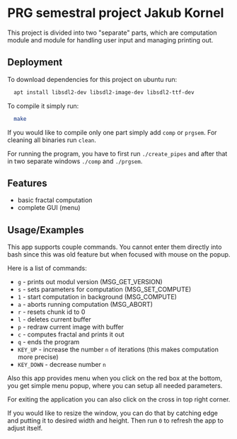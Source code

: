 
# PRG semestral project Jakub Kornel
This project is divided into two "separate" parts, which are computation module and module for handling user input and managing printing out.

## Deployment

To download dependencies for this project on ubuntu run:

```bash
  apt install libsdl2-dev libsdl2-image-dev libsdl2-ttf-dev
```

To compile it simply run:
```bash
  make
```

If you would like to compile only one part simply add `comp` or `prgsem`. For cleaning all binaries run `clean`.

For running the program, you have to first run `./create_pipes` and after that in two separate windows `./comp` and `./prgsem`.
## Features

- basic fractal computation
- complete GUI (menu)


## Usage/Examples

This app supports couple commands. You cannot enter them directly into bash since this was old feature but when focused with mouse on the popup.

Here is a list of commands:
 - `g` - prints out modul version (MSG_GET_VERSION)
 - `s` - sets parameters for computation (MSG_SET_COMPUTE)
 - `1` - start computation in background (MSG_COMPUTE)
 - `a` - aborts running computation (MSG_ABORT)
 - `r` - resets chunk id to 0
 - `l` - deletes current buffer
 - `p` - redraw current image with buffer
 - `c` - computes fractal and prints it out
 - `q` - ends the program
 - `KEY_UP` - increase the number `n` of iterations (this makes computation more precise)
 - `KEY_DOWN` - decrease number `n`

Also this app provides menu when you click on the red box at the bottom, you get simple menu popup, where you can setup all needed parameters.

For exiting the application you can also click on the cross in top right corner.

If you would like to resize the window, you can do that by catching edge and putting it to desired width and height. Then run `0` to refresh the app to adjust itself.